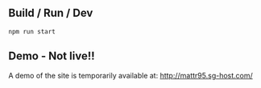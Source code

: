 ## Build / Run / Dev
`npm run start`

## Demo - Not live!!
A demo of the site is temporarily available at: http://mattr95.sg-host.com/
